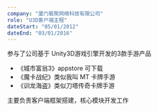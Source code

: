 ```yaml
---
company: "厦门极聚网络科技有限公司"
role: "U3D客户端主程"
dateStart: "05/01/2012"
dateEnd: "03/01/2016"
---
```

参与了公司基于 Unity3D游戏引擎开发的3款手游产品  

* 《城市富翁3》appstore 可下载  
* 《魔卡战纪》类似我叫 MT 卡牌手游  
* 《训龙海盗》类似刀塔传奇卡牌手游  

主要负责客户端框架搭建，核心模块开发工作
